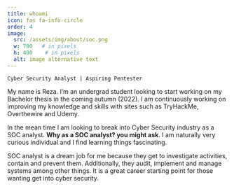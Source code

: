 ```yaml
---
title: whoami
icon: fas fa-info-circle
order: 4
image:
  src: /assets/img/about/soc.png
  w: 700   # in pixels
  h: 400    # in pixels
  alt: image alternative text
---
```


```
Cyber Security Analyst | Aspiring Pentester 

```
My name is Reza. I’m an undergrad student looking to start working on my Bachelor thesis in the coming autumn (2022). I am continuously working on improving my knowledge and skills with sites such as TryHackMe, Overthewire and Udemy.

In the mean time I am looking to break into Cyber Security industry as a SOC analyst. **Why as a SOC analyst? you might ask**. I am naturally very curious individual and I find learning things fascinating.

SOC analyst is a dream job for me because they get to investigate activities, contain and prevent them. Additionally, they audit, implement and manage systems among other things. It is a great career starting point for those wanting get into cyber security.
